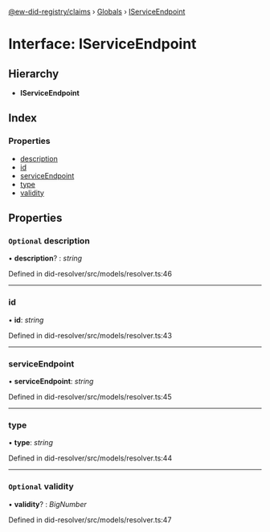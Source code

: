 [@ew-did-registry/claims](../README.md) › [Globals](../globals.md) › [IServiceEndpoint](iserviceendpoint.md)

# Interface: IServiceEndpoint

## Hierarchy

* **IServiceEndpoint**

## Index

### Properties

* [description](iserviceendpoint.md#optional-description)
* [id](iserviceendpoint.md#id)
* [serviceEndpoint](iserviceendpoint.md#serviceendpoint)
* [type](iserviceendpoint.md#type)
* [validity](iserviceendpoint.md#optional-validity)

## Properties

### `Optional` description

• **description**? : *string*

Defined in did-resolver/src/models/resolver.ts:46

___

###  id

• **id**: *string*

Defined in did-resolver/src/models/resolver.ts:43

___

###  serviceEndpoint

• **serviceEndpoint**: *string*

Defined in did-resolver/src/models/resolver.ts:45

___

###  type

• **type**: *string*

Defined in did-resolver/src/models/resolver.ts:44

___

### `Optional` validity

• **validity**? : *BigNumber*

Defined in did-resolver/src/models/resolver.ts:47
